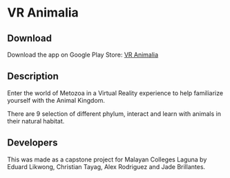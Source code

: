 # VR Animalia

## Download
Download the app on Google Play Store: [VR Animalia](https://play.google.com/store/apps/details?id=com.trakatak.capstonev2)

## Description
Enter the world of Metozoa in a Virtual Reality experience to help familiarize yourself with the Animal Kingdom. 

There are 9 selection of different phylum, interact and learn with animals in their natural habitat.

## Developers
This was made as a capstone project for Malayan Colleges Laguna by Eduard Likwong, Christian Tayag, Alex  Rodriguez and Jade Brillantes.